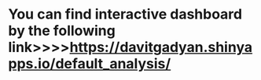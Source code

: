 # You can find interactive dashboard by the following link>>>>https://davitgadyan.shinyapps.io/default_analysis/
